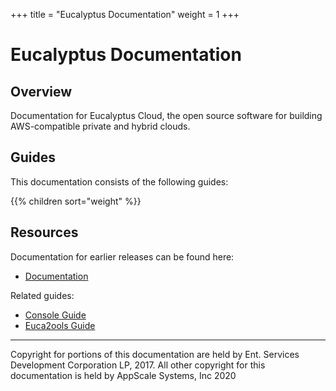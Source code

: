 +++
title = "Eucalyptus Documentation"
weight = 1
+++

# Eucalyptus Documentation

## Overview

Documentation for Eucalyptus Cloud, the open source software for building AWS-compatible private and hybrid clouds.

## Guides

This documentation consists of the following guides:

{{% children sort="weight" %}}

## Resources

Documentation for earlier releases can be found here:

* [Documentation](https://docs.eucalyptus.cloud/eucalyptus/4.4.6/)

Related guides:

* [Console Guide](https://docs.eucalyptus.cloud/eucalyptus/4.4.6/index.html#shared/console_section.html)
* [Euca2ools Guide](https://docs.eucalyptus.cloud/eucalyptus/4.4.6/index.html#shared/euca2ools_section.html)

---
Copyright for portions of this documentation are held by Ent. Services Development Corporation LP, 2017. All other copyright for this documentation is held by AppScale Systems, Inc 2020 


